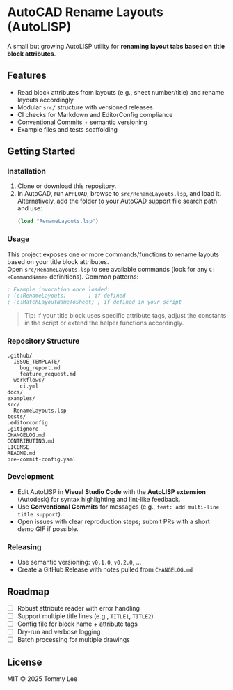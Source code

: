 # AutoCAD Rename Layouts (AutoLISP)

A small but growing AutoLISP utility for **renaming layout tabs based on title block attributes**.

## Features
- Read block attributes from layouts (e.g., sheet number/title) and rename layouts accordingly
- Modular `src/` structure with versioned releases
- CI checks for Markdown and EditorConfig compliance
- Conventional Commits + semantic versioning
- Example files and tests scaffolding

## Getting Started

### Installation
1. Clone or download this repository.
2. In AutoCAD, run `APPLOAD`, browse to `src/RenameLayouts.lsp`, and load it.  
   Alternatively, add the folder to your AutoCAD support file search path and use:
   ```lisp
   (load "RenameLayouts.lsp")
   ```

### Usage
This project exposes one or more commands/functions to rename layouts based on your title block attributes.  
Open `src/RenameLayouts.lsp` to see available commands (look for any `C:<CommandName>` definitions). Common patterns:
```lisp
; Example invocation once loaded:
; (c:RenameLayouts)       ; if defined
; (c:MatchLayoutNameToSheet) ; if defined in your script
```

> Tip: If your title block uses specific attribute tags, adjust the constants in the script or extend the helper functions accordingly.

### Repository Structure
```
.github/
  ISSUE_TEMPLATE/
    bug_report.md
    feature_request.md
  workflows/
    ci.yml
docs/
examples/
src/
  RenameLayouts.lsp
tests/
.editorconfig
.gitignore
CHANGELOG.md
CONTRIBUTING.md
LICENSE
README.md
pre-commit-config.yaml
```

### Development
- Edit AutoLISP in **Visual Studio Code** with the **AutoLISP extension** (Autodesk) for syntax highlighting and lint-like feedback.
- Use **Conventional Commits** for messages (e.g., `feat: add multi-line title support`).  
- Open issues with clear reproduction steps; submit PRs with a short demo GIF if possible.

### Releasing
- Use semantic versioning: `v0.1.0`, `v0.2.0`, …
- Create a GitHub Release with notes pulled from `CHANGELOG.md`

## Roadmap
- [ ] Robust attribute reader with error handling
- [ ] Support multiple title lines (e.g., `TITLE1`, `TITLE2`)
- [ ] Config file for block name + attribute tags
- [ ] Dry-run and verbose logging
- [ ] Batch processing for multiple drawings

## License
MIT © 2025 Tommy Lee
